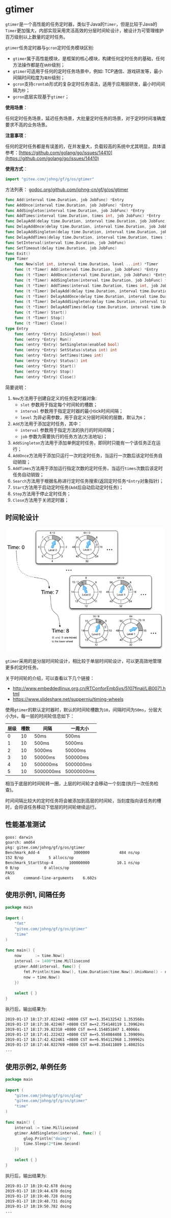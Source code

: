 # gtimer

`gtimer`是一个高性能的任务定时器，类似于Java的`Timer`，但是比较于Java的`Timer`更加强大，内部实现采用灵活高效的分层时间轮设计，被设计为可管理维护百万级别以上数量的定时任务。

`gtimer`任务定时器与`gcron`定时任务模块区别:
- `gtimer`属于高性能模块，是框架的核心模块，构建任何定时任务的基础，任何方法操作都是在`纳秒`级别；
- `gtimer`可适用于任何的定时任务场景中，例如: TCP通信、游戏研发等，最小间隔时间粒度为`毫秒`级别；
- `gcron`支持`crontab`形式的复杂定时任务语法，适用于应用层研发，最小时间间隔为`秒`；
- `gcron`底层实现基于`gtimer`；

**使用场景**：

任何定时任务场景，延迟任务场景，大批量定时任务的场景，对于定时时间准确度要求不高的业务场景。

**注意事项**：

任何的定时任务都是有误差的，在并发量大，负载较高的系统中尤其明显，具体请参考：[https://github.com/golang/go/issues/14410](https://github.com/golang/go/issues/14410)

**使用方式**：
```go
import "gitee.com/johng/gf/g/os/gtimer"
```

方法列表： [godoc.org/github.com/johng-cn/gf/g/os/gtimer](https://godoc.org/github.com/johng-cn/gf/g/os/gtimer)

```go
func Add(interval time.Duration, job JobFunc) *Entry
func AddOnce(interval time.Duration, job JobFunc) *Entry
func AddSingleton(interval time.Duration, job JobFunc) *Entry
func AddTimes(interval time.Duration, times int, job JobFunc) *Entry
func DelayAdd(delay time.Duration, interval time.Duration, job JobFunc)
func DelayAddOnce(delay time.Duration, interval time.Duration, job JobFunc)
func DelayAddSingleton(delay time.Duration, interval time.Duration, job JobFunc)
func DelayAddTimes(delay time.Duration, interval time.Duration, times int, job JobFunc)
func SetInterval(interval time.Duration, job JobFunc)
func SetTimeout(delay time.Duration, job JobFunc)
func Exit()
type Timer
    func New(slot int, interval time.Duration, level ...int) *Timer
    func (t *Timer) Add(interval time.Duration, job JobFunc) *Entry
    func (t *Timer) AddOnce(interval time.Duration, job JobFunc) *Entry
    func (t *Timer) AddSingleton(interval time.Duration, job JobFunc) *Entry
    func (t *Timer) AddTimes(interval time.Duration, times int, job JobFunc) *Entry
    func (t *Timer) DelayAdd(delay time.Duration, interval time.Duration, job JobFunc)
    func (t *Timer) DelayAddOnce(delay time.Duration, interval time.Duration, job JobFunc)
    func (t *Timer) DelayAddSingleton(delay time.Duration, interval time.Duration, job JobFunc)
    func (t *Timer) DelayAddTimes(delay time.Duration, interval time.Duration, times int, job JobFunc)
    func (t *Timer) Start()
    func (t *Timer) Stop()
    func (t *Timer) Close()
type Entry
    func (entry *Entry) IsSingleton() bool
    func (entry *Entry) Run()
    func (entry *Entry) SetSingleton(enabled bool)
    func (entry *Entry) SetStatus(status int) int
    func (entry *Entry) SetTimes(times int)
    func (entry *Entry) Status() int
    func (entry *Entry) Start()
    func (entry *Entry) Stop()
    func (entry *Entry) Close()
```
简要说明：
1. `New`方法用于创建自定义的任务定时器对象:
    - `slot` 参数用于指定每个时间轮的槽数；
    - `interval` 参数用于指定定时器的最小tick时间间隔；
    - `level` 为非必需参数，用于自定义分层时间轮的层数，默认为`6`；
1. `Add`方法用于添加定时任务，其中：
    - `interval` 参数用于指定方法的执行的时间间隔；
    - `job` 参数为需要执行的任务方法(方法地址)；
1. `AddSingleton`方法用于添加单例定时任务，即同时只能有一个该任务正在运行；
1. `AddOnce`方法用于添加只运行一次的定时任务，当运行一次数后该定时任务自动销毁；
1. `AddTimes`方法用于添加运行指定次数的定时任务，当运行`times`次数后该定时任务自动销毁；
1. `Search`方法用于根据名称进行定时任务搜索(返回定时任务`*Entry`对象指针)；
1. `Start`方法用于启动定时任务(`Add`后自动启动定时任务)；
1. `Stop`方法用于停止定时任务；
1. `Close`方法用于关闭定时器；

## 时间轮设计
<div align=center>
<img src="images/hierarchical-timing-wheel.png" />
</div>

`gtimer`采用的是分层时间轮设计，相比较于单层时间轮设计，可以更高效地管理更多的定时任务。

关于时间轮的介绍，可以查看以下几个链接：
* http://www.embeddedlinux.org.cn/RTConforEmbSys/5107final/LiB0071.html
* https://www.slideshare.net/supperniu/timing-wheels

使用`gtimer`的默认定时器时，默认的时间轮槽数为`10`，间隔时间为`50ms`，分层大小为`6`，每一层的时间轮信息如下：

| 层级 | 槽数 | 间隔 | 一周大小
|---|---|---| ---
|0 | 10 | 50ms      | 500ms
|1 | 10 | 500ms     | 5000ms
|2 | 10 | 5000ms    | 50000ms
|3 | 10 | 50000ms   | 500000ms
|4 | 10 | 500000ms  | 5000000ms
|5 | 10 | 5000000ms | 50000000ms

相当于底层的时间轮转一圈，上层的时间轮才会移动一个刻度(执行一次任务检查)。

时间间隔比较大的定时任务将会被添加到高层的时间轮，当刻度指向该任务的槽时，会将该任务移动下低层的时间轮继续运行。

## 性能基准测试

```
goos: darwin
goarch: amd64
pkg: gitee.com/johng/gf/g/os/gtimer
Benchmark_Add-4               3000000             484 ns/op         152 B/op           5 allocs/op
Benchmark_StartStop-4       100000000            10.1 ns/op           0 B/op           0 allocs/op
PASS
ok      command-line-arguments    6.602s
```

## 使用示例1, 间隔任务

```go
package main

import (
    "fmt"
    "gitee.com/johng/gf/g/os/gtimer"
    "time"
)

func main() {
    now      := time.Now()
    interval := 1400*time.Millisecond
    gtimer.Add(interval, func() {
        fmt.Println(time.Now(), time.Duration(time.Now().UnixNano() - now.UnixNano()))
        now = time.Now()
    })

    select { }
}
```
执行后，输出结果为:
```
2019-01-17 18:17:37.022442 +0800 CST m=+1.354132542 1.353568s
2019-01-17 18:17:38.422467 +0800 CST m=+2.754148119 1.399624s
2019-01-17 18:17:39.82318 +0800 CST m=+4.154851847 1.40066s
2019-01-17 18:17:41.222422 +0800 CST m=+5.554084408 1.399094s
2019-01-17 18:17:42.622461 +0800 CST m=+6.954112968 1.399962s
2019-01-17 18:17:44.022769 +0800 CST m=+8.354411089 1.400251s
...
```

## 使用示例2, 单例任务

```go
package main

import (
    "gitee.com/johng/gf/g/os/glog"
    "gitee.com/johng/gf/g/os/gtimer"
    "time"
)

func main() {
    interval := time.Millisecond
    gtimer.AddSingleton(interval, func() {
        glog.Println("doing")
        time.Sleep(2*time.Second)
    })

    select { }
}
```
执行后，输出结果为:
```
2019-01-17 18:19:42.678 doing
2019-01-17 18:19:44.678 doing
2019-01-17 18:19:46.728 doing
2019-01-17 18:19:48.731 doing
2019-01-17 18:19:50.782 doing
...
```

















